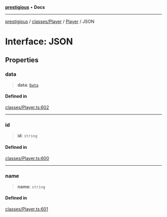 [**prestigious**](../../../../../README.md) • **Docs**

***

[prestigious](../../../../../README.md) / [classes/Player](../../../README.md) / [Player](../README.md) / JSON

# Interface: JSON

## Properties

### data

> **data**: [`Data`](Data.md)

#### Defined in

[classes/Player.ts:602](https://github.com/LightBlueGamer/Prestigious/blob/bceae299d5416ea8756fa7d0aa42b82d959295c3/src/lib/classes/Player.ts#L602)

***

### id

> **id**: `string`

#### Defined in

[classes/Player.ts:600](https://github.com/LightBlueGamer/Prestigious/blob/bceae299d5416ea8756fa7d0aa42b82d959295c3/src/lib/classes/Player.ts#L600)

***

### name

> **name**: `string`

#### Defined in

[classes/Player.ts:601](https://github.com/LightBlueGamer/Prestigious/blob/bceae299d5416ea8756fa7d0aa42b82d959295c3/src/lib/classes/Player.ts#L601)
